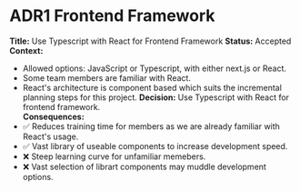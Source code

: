 # ADR1 Frontend Framework

**Title:** Use Typescript with React for Frontend Framework
**Status:** Accepted  
**Context:** 
- Allowed options: JavaScript or Typescript, with either next.js or React.
- Some team members are familiar with React.
- React's architecture is component based which suits the incremental planning steps for this project. 
**Decision:** Use Typescript with React for frontend framework.  
**Consequences:**  
- ✅ Reduces training time for members as we are already familiar with React's usage.
- ✅ Vast library of useable components to increase development speed.
- ❌ Steep learning curve for unfamiliar memebers.
- ❌ Vast selection of librart components may muddle development options. 
